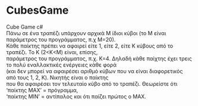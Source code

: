 # CubesGame
Cube Game c#</br>
Πάνω σε ένα τραπέζι υπάρχουν αρχικά Μ ίδιοι κύβοι (το Μ είναι παράμετρος του προγράμματος, π.χ Μ=20). </br>
Κάθε παίκτης πρέπει να αφαιρεί είτε 1, είτε 2, είτε Κ κύβους από το τραπέζι. Το Κ (2<Κ<Μ) είναι, επίσης, </br>
παράμετρος του προγράμματος, π.χ. Κ=4. Δηλαδή κάθε παίχτης έχει τρεις το πολύ εναλλακτικές ενέργειες κάθε φορά </br>
(και δεν μπορεί να αφαιρέσει αριθμό κύβων που να είναι διαφορετικός από τους 1, 2, K). Νικητής είναι ο παίκτης </br>
που θα αφαιρέσει τον τελευταίο κύβο από το τραπέζι. Θεωρείστε ότι ‘παίκτης ΜΑΧ’ = πρόγραμμα, </br>
‘παίκτης ΜΙΝ’ = αντίπαλος και ότι παίζει πρώτος ο ΜΑΧ.
